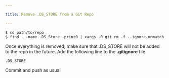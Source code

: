 ```yaml
---

title: Remove .DS_STORE from a Git Repo

---
```


~~~
$ cd path/to/repo
$ find . -name .DS_Store -print0 | xargs -0 git rm -f --ignore-unmatch
~~~

Once everything is removed, make sure that .DS\_STORE will not be added to the repo in the future. Add the following line to the **.gitignore** file

~~~
.DS_STORE
~~~

Commit and push as usual
